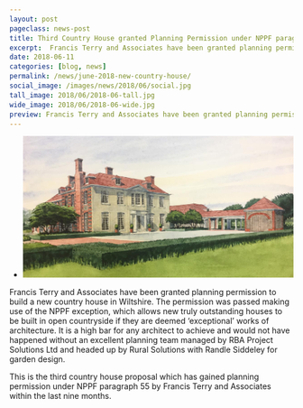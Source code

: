 ```yaml
---
layout: post
pageclass: news-post
title: Third Country House granted Planning Permission under NPPF paragraph 55
excerpt:  Francis Terry and Associates have been granted planning permission to build a new country house in Wiltshire. This is the third proposal to gain planning permission within the last nine months.
date: 2018-06-11
categories: [blog, news]
permalink: /news/june-2018-new-country-house/
social_image: /images/news/2018/06/social.jpg
tall_image: 2018/06/2018-06-tall.jpg
wide_image: 2018/06/2018-06-wide.jpg
preview: Francis Terry and Associates have been granted planning permission to build a new country house in Wiltshire. This is the third proposal to gain planning permission within the last nine months.
---
```

<ul class="list">
	<li class="full">
		<a class="fancybox" rel="group" href="/images/news/2018/06/watercolour.jpg" alt="{{ post.title }}">
			<img src="/images/news/2018/06/social.jpg" alt="{{ post.title }}">
		</a>
	</li>
</ul>
<p>
	Francis Terry and Associates have been granted planning permission to build a new country house in Wiltshire. The permission was passed making use of the NPPF exception, which allows new truly outstanding houses to be built in open countryside if they are deemed ‘exceptional’ works of architecture. It is a high bar for any architect to achieve and would not have happened without an excellent planning team managed by RBA Project Solutions Ltd and headed up by Rural Solutions with Randle Siddeley for garden design.
</p><p>
	This is the third country house proposal which has gained planning permission under NPPF paragraph 55 by Francis Terry and Associates within the last nine months.
</p>
